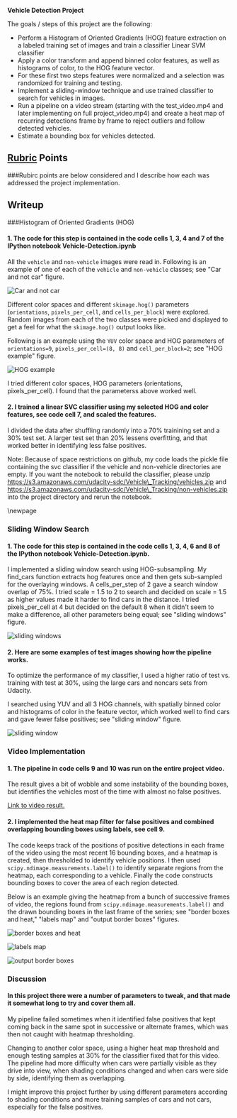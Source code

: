 **Vehicle Detection Project**

The goals / steps of this project are the following:

* Perform a Histogram of Oriented Gradients (HOG) feature extraction on a labeled training set of images and train a classifier Linear SVM classifier
* Apply a color transform and append binned color features, as well as histograms of color, to the HOG feature vector. 
* For these first two steps features were normalized and a selection was randomized for training and testing.
* Implement a sliding-window technique and use trained classifier to search for vehicles in images.
* Run a pipeline on a video stream (starting with the test_video.mp4 and later implementing on full project_video.mp4) and create a heat map of recurring detections frame by frame to reject outliers and follow detected vehicles.
* Estimate a bounding box for vehicles detected.

[//]: # (Image References)
[image1]: ./test_images/car_not_car.png
[image2]: ./test_images/HOG_example.png
[image3]: ./test_images/sliding_windows.png
[image4]: ./test_images/sliding_window.png
[image5]: ./test_images/bboxes_and_heat.png
[image6]: ./test_images/labels_map.png
[image7]: ./test_images/output_bboxes.png
[video1]: ./project_video_result.mp4

## [Rubric](https://review.udacity.com/#!/rubrics/513/view) Points
###Rubirc points are below considered and I describe how each was addressed the project implementation.  

## Writeup


###Histogram of Oriented Gradients (HOG)

#### 1. The code for this step is contained in the code cells 1, 3, 4 and 7 of the IPython notebook Vehicle-Detection.ipynb

All the `vehicle` and `non-vehicle` images were read in. Following is an example of one of each of the `vehicle` and `non-vehicle` classes; see "Car and not car" figure.

![Car and not car][image1]

Different color spaces and different `skimage.hog()` parameters (`orientations`, `pixels_per_cell`, and `cells_per_block`) were explored.  Random images from each of the two classes were picked and displayed to get a feel for what the `skimage.hog()` output looks like.

Following is an example using the `YUV` color space and HOG parameters of `orientations=9`, `pixels_per_cell=(8, 8)` and `cell_per_block=2`; see "HOG example" figure.

![HOG example][image2]

I tried different color spaces, HOG parameters (orientations, pixels\_per\_cell). I found that the parameterss above worked well.

#### 2. I trained a linear SVC classifier using my selected HOG and color features, see code cell 7, and scaled the features.

I divided the data after shuffling randomly into a 70% trainining set and a 30% test set. A larger test set than 20% lessens overfitting, and that worked better in identifying less false positives.

Note: Because of space restrictions on github, my code loads the pickle file containing the svc classifier if the vehicle and non-vehicle directories are empty. If you want the notebook to rebuild the classifier, please unzip https://s3.amazonaws.com/udacity-sdc/Vehicle\_Tracking/vehicles.zip and https://s3.amazonaws.com/udacity-sdc/Vehicle\_Tracking/non-vehicles.zip into the project directory and rerun the notebook.

\newpage

### Sliding Window Search

#### 1. The code for this step is contained in the code cells 1, 3, 4, 6 and 8 of the IPython notebook Vehicle-Detection.ipynb.

I implemented a sliding window search using HOG-subsampling. My find\_cars function extracts hog features once and then gets sub-sampled for the overlaying windows. A cells\_per\_step of 2 gave a search window overlap of 75%. I tried scale = 1.5 to 2 to search and decided on scale = 1.5 as higher values made it harder to find cars in the distance. I tried pixels\_per\_cell at 4 but decided on the default 8 when it didn't seem to make a difference, all other parameters being equal; see "sliding windows" figure.

![sliding windows][image3]

#### 2. Here are some examples of test images showing how the pipeline works.

To optimize the performance of my classifier, I used a higher ratio of test vs. training with test at 30%, using the large cars and noncars sets from Udacity.

I searched using YUV and all 3 HOG channels, with spatially binned color and histograms of color in the feature vector, which worked well to find cars and gave fewer false positives; see "sliding window" figure.

![sliding window][image4]

### Video Implementation

#### 1. The pipeline in code cells 9 and 10 was run on the entire project video.

The result gives a bit of wobble and some instability of the bounding boxes, but identifies the vehicles most of the time with almost no false positives.

[Link to video result.](./project_video_result.mp4)

#### 2. I implemented the heat map filter for false positives and combined overlapping bounding boxes using labels, see cell 9.

The code keeps track of the positions of positive detections in each frame of the video using the most recent 16 bounding boxes, and a heatmap is created, then thresholded to identify vehicle positions.  I then used `scipy.ndimage.measurements.label()` to identify separate regions from the heatmap, each corresponding to a vehicle.  Finally the code constructs bounding boxes to cover the area of each region detected.

Below is an example giving the heatmap from a bunch of successive frames of video, the regions found from  `scipy.ndimage.measurements.label()` and the drawn bounding boxes in the last frame of the series; see "border boxes and heat," "labels map" and "output border boxes" figures.

![border boxes and heat][image5]

![labels map][image6]

![output border boxes][image7]

### Discussion

#### In this project there were a number of parameters to tweak, and that made it somewhat long to try and cover them all.

My pipeline failed sometimes when it identified false positives that kept coming back in the same spot in successive or alternate frames, which was then not caught with heatmap thresholding.

Changing to another color space, using a higher heat map threshold and enough testing samples at 30% for the classifier fixed that for this video. The pipeline had more difficulty when cars were partially visible as they drive into view, when shading conditions changed and when cars were side by side, identifying them as overlapping.
 
I might improve this project further by using different parameters according to shading conditions and more training samples of cars and not cars, especially for the false positives.